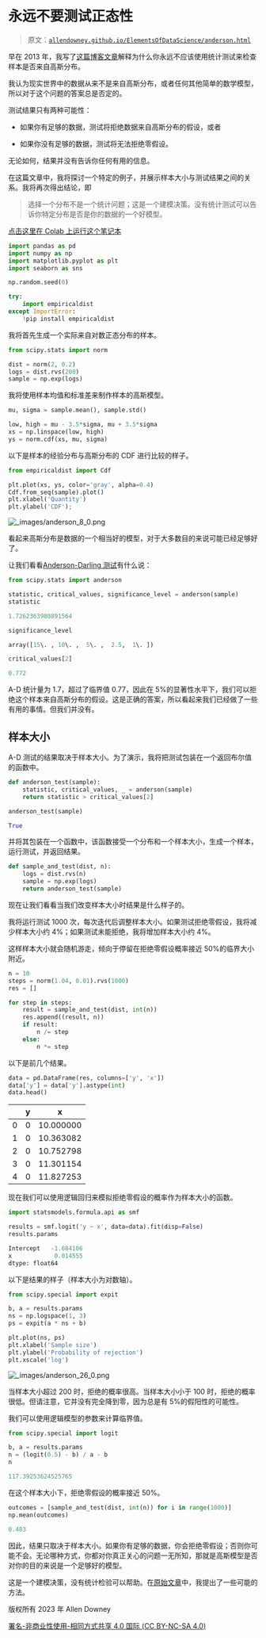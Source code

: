 # 永远不要测试正态性

> 原文：[`allendowney.github.io/ElementsOfDataScience/anderson.html`](https://allendowney.github.io/ElementsOfDataScience/anderson.html)

早在 2013 年，我写了[这篇博客文章](https://allendowney.blogspot.com/2013/08/are-my-data-normal.html)解释为什么你永远不应该使用统计测试来检查样本是否来自高斯分布。

我认为现实世界中的数据从来不是来自高斯分布，或者任何其他简单的数学模型，所以对于这个问题的答案总是否定的。

测试结果只有两种可能性：

+   如果你有足够的数据，测试将拒绝数据来自高斯分布的假设，或者

+   如果你没有足够的数据，测试将无法拒绝零假设。

无论如何，结果并没有告诉你任何有用的信息。

在这篇文章中，我将探讨一个特定的例子，并展示样本大小与测试结果之间的关系。我将再次得出结论，即

> 选择一个分布不是一个统计问题；这是一个建模决策。没有统计测试可以告诉你特定分布是否是你的数据的一个好模型。

[点击这里在 Colab 上运行这个笔记本](https://colab.research.google.com/github/AllenDowney/ElementsOfDataScience/blob/master/examples/anderson.ipynb)

```py
import pandas as pd
import numpy as np
import matplotlib.pyplot as plt
import seaborn as sns

np.random.seed(0) 
```

```py
try:
    import empiricaldist
except ImportError:
    !pip install empiricaldist 
```

我将首先生成一个实际来自对数正态分布的样本。

```py
from scipy.stats import norm

dist = norm(2, 0.2)
logs = dist.rvs(200)
sample = np.exp(logs) 
```

我将使用样本均值和标准差来制作样本的高斯模型。

```py
mu, sigma = sample.mean(), sample.std()

low, high = mu - 3.5*sigma, mu + 3.5*sigma
xs = np.linspace(low, high)
ys = norm.cdf(xs, mu, sigma) 
```

以下是样本的经验分布与高斯分布的 CDF 进行比较的样子。

```py
from empiricaldist import Cdf

plt.plot(xs, ys, color='gray', alpha=0.4)
Cdf.from_seq(sample).plot()
plt.xlabel('Quantity')
plt.ylabel('CDF'); 
```

![_images/anderson_8_0.png](img/f7811f8961e90e190359c5c895cd5d5d.png)

看起来高斯分布是数据的一个相当好的模型，对于大多数目的来说可能已经足够好了。

让我们看看[Anderson-Darling 测试](https://docs.scipy.org/doc/scipy/reference/generated/scipy.stats.anderson.html)有什么说：

```py
from scipy.stats import anderson

statistic, critical_values, significance_level = anderson(sample)
statistic 
```

```py
1.7262363980891564 
```

```py
significance_level 
```

```py
array([15\. , 10\. ,  5\. ,  2.5,  1\. ]) 
```

```py
critical_values[2] 
```

```py
0.772 
```

A-D 统计量为 1.7，超过了临界值 0.77，因此在 5%的显著性水平下，我们可以拒绝这个样本来自高斯分布的假设。这是正确的答案，所以看起来我们已经做了一些有用的事情。但我们并没有。

## 样本大小

A-D 测试的结果取决于样本大小。为了演示，我将把测试包装在一个返回布尔值的函数中。

```py
def anderson_test(sample):
    statistic, critical_values, _ = anderson(sample)
    return statistic > critical_values[2] 
```

```py
anderson_test(sample) 
```

```py
True 
```

并将其包装在一个函数中，该函数接受一个分布和一个样本大小，生成一个样本，运行测试，并返回结果。

```py
def sample_and_test(dist, n):
    logs = dist.rvs(n)
    sample = np.exp(logs)
    return anderson_test(sample) 
```

现在让我们看看当我们改变样本大小时结果是什么样子的。

我将运行测试 1000 次，每次迭代后调整样本大小。如果测试拒绝零假设，我将减少样本大小约 4%；如果测试未能拒绝，我将增加样本大小约 4%。

这样样本大小就会随机游走，倾向于停留在拒绝零假设概率接近 50%的临界大小附近。

```py
n = 10
steps = norm(1.04, 0.01).rvs(1000)
res = []

for step in steps:
    result = sample_and_test(dist, int(n))
    res.append((result, n))
    if result:
        n /= step
    else:
        n *= step 
```

以下是前几个结果。

```py
data = pd.DataFrame(res, columns=['y', 'x'])
data['y'] = data['y'].astype(int)
data.head() 
```

|  | y | x |
| --- | --- | --- |
| 0 | 0 | 10.000000 |
| 1 | 0 | 10.363082 |
| 2 | 0 | 10.752798 |
| 3 | 0 | 11.301154 |
| 4 | 0 | 11.827253 |

现在我们可以使用逻辑回归来模拟拒绝零假设的概率作为样本大小的函数。

```py
import statsmodels.formula.api as smf

results = smf.logit('y ~ x', data=data).fit(disp=False)
results.params 
```

```py
Intercept   -1.684106
x            0.014555
dtype: float64 
```

以下是结果的样子（样本大小为对数轴）。

```py
from scipy.special import expit

b, a = results.params
ns = np.logspace(1, 3)
ps = expit(a * ns + b)

plt.plot(ns, ps)
plt.xlabel('Sample size')
plt.ylabel('Probability of rejection')
plt.xscale('log') 
```

![_images/anderson_26_0.png](img/b1f0cb103e72f00808828145e43b6bb0.png)

当样本大小超过 200 时，拒绝的概率很高。当样本大小小于 100 时，拒绝的概率很低。但请注意，它并没有完全降到零，因为总是有 5%的假阳性的可能性。

我们可以使用逻辑模型的参数来计算临界值。

```py
from scipy.special import logit

b, a = results.params
n = (logit(0.5) - b) / a - b
n 
```

```py
117.39253624525765 
```

在这个样本大小下，拒绝零假设的概率接近 50%。

```py
outcomes = [sample_and_test(dist, int(n)) for i in range(1000)]
np.mean(outcomes) 
```

```py
0.483 
```

因此，结果只取决于样本大小。如果你有足够的数据，你会拒绝零假设；否则你可能不会。无论哪种方式，你都对你真正关心的问题一无所知，那就是高斯模型是否对你的目的来说是一个足够好的模型。

这是一个建模决策，没有统计检验可以帮助。在[原始文章](https://allendowney.blogspot.com/2013/08/are-my-data-normal.html)中，我提出了一些可能的方法。

版权所有 2023 年 Allen Downey

[署名-非商业性使用-相同方式共享 4.0 国际 (CC BY-NC-SA 4.0)](https://creativecommons.org/licenses/by-nc-sa/4.0/)
